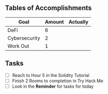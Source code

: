 ## Tables of Accomplishments
| Goal          | Amount | Actually |
| ------------- | ------ | -------- |
| DeFi          | 6      |          |
| Cybersecurity | 2      |          |
| Work Out      | 1      |          |

## Tasks
- [ ] Reach to Hour 5 in the Solidity Tutorial 
- [ ] Finish 2 Rooms to completion in Try Hack Me 
- [ ] Look in the **Reminder** for tasks for today